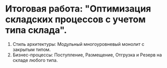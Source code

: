 # Итоговая работа: "Оптимизация складских процессов с учетом типа склада".

1. Стиль архитектуры: Модульный многоуровневый монолит с закрытым типом.
2. Бизнес-процессы: Поступление, Размещение, Отгрузка и Резерв на складе любого типа.